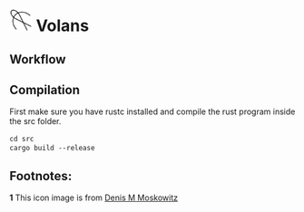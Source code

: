 # <img src="volans.png" width="40" height="40" /> Volans

## Workflow
## Compilation
First make sure you have rustc installed and compile the rust program inside the src folder.   
```
cd src
cargo build --release
```


Footnotes:
----------
<b id="f1">1</b> This icon image is from [Denis M Moskowitz](https://www.suberic.net/~dmm/astro/constellations.html)
